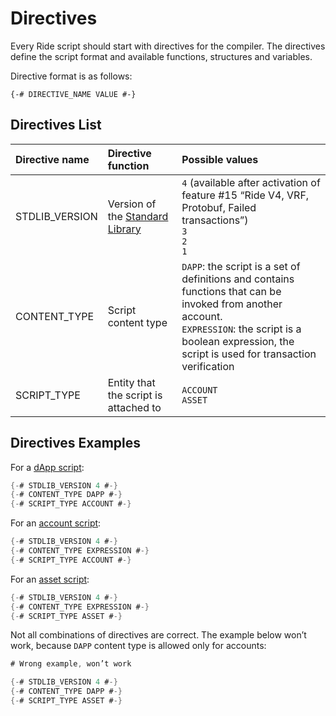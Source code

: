 # Directives

Every Ride script should start with directives for the compiler. The directives define the script format and available functions, structures and variables.

Directive format is as follows:

``` ride
{-# DIRECTIVE_NAME VALUE #-}
```

## Directives List

| Directive name | Directive function | Possible values |
| :--- | :--- | :--- |
| STDLIB_VERSION | Version of the [Standard Library](/en/ride/script/standard-library) | `4` (available after activation of feature #15 “Ride V4, VRF, Protobuf, Failed transactions”)<br>`3`<br>`2`<br>`1` |
| CONTENT_TYPE | Script content type | `DAPP`: the script is a set of definitions and contains functions that can be invoked from another account.<br>`EXPRESSION`: the script is a boolean expression, the script is used for transaction verification |
| SCRIPT_TYPE | Entity that the script is attached to | `ACCOUNT`<br>`ASSET` |

## Directives Examples

For a [dApp script](/en/ride/script/script-types/dapp-script):

```scala
{-# STDLIB_VERSION 4 #-}
{-# CONTENT_TYPE DAPP #-}
{-# SCRIPT_TYPE ACCOUNT #-}
```

For an [account script](/en/ride/script/script-types/account-script):

```scala
{-# STDLIB_VERSION 4 #-}
{-# CONTENT_TYPE EXPRESSION #-}
{-# SCRIPT_TYPE ACCOUNT #-}
```

For an [asset script](/en/ride/script/script-types/account-script):

```scala
{-# STDLIB_VERSION 4 #-}
{-# CONTENT_TYPE EXPRESSION #-}
{-# SCRIPT_TYPE ASSET #-}
```

Not all combinations of directives are correct. The example below won’t work, because `DAPP` content type is allowed only for accounts:

```scala
# Wrong example, won’t work

{-# STDLIB_VERSION 4 #-}
{-# CONTENT_TYPE DAPP #-}
{-# SCRIPT_TYPE ASSET #-}
```
